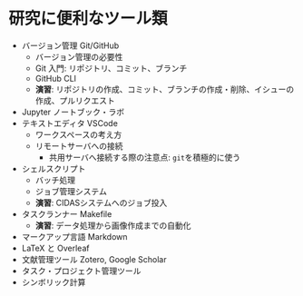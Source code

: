 # 研究に便利なツール類

- バージョン管理 Git/GitHub
  - バージョン管理の必要性
  - Git 入門: リポジトリ、コミット、ブランチ
  - GitHub CLI
  - **演習**: リポジトリの作成、コミット、ブランチの作成・削除、イシューの作成、プルリクエスト
- Jupyter ノートブック・ラボ
- テキストエディタ VSCode
  - ワークスペースの考え方
  - リモートサーバへの接続
    - 共用サーバへ接続する際の注意点: `git`を積極的に使う
- シェルスクリプト
  - バッチ処理
  - ジョブ管理システム
  - **演習**: CIDASシステムへのジョブ投入
- タスクランナー Makefile
  - **演習**: データ処理から画像作成までの自動化
- マークアップ言語 Markdown
- LaTeX と Overleaf
- 文献管理ツール Zotero, Google Scholar
- タスク・プロジェクト管理ツール
- シンボリック計算
